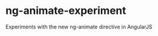 ng-animate-experiment
=====================

Experiments with the new ng-animate directive in AngularJS
